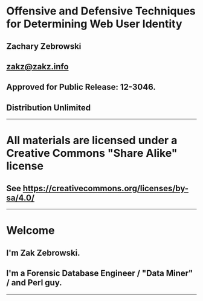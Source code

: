 # Offensive and Defensive Techniques for Determining Web User Identity
## Zachary Zebrowski
## zakz@zakz.info
## Approved for Public Release: 12-3046.
## Distribution Unlimited

---
# All materials are licensed under a Creative Commons "Share Alike" license
## See https://creativecommons.org/licenses/by-sa/4.0/

---
# Welcome
## I'm Zak Zebrowski.
## I'm a Forensic Database Engineer / "Data Miner" / and Perl guy.

--- 
